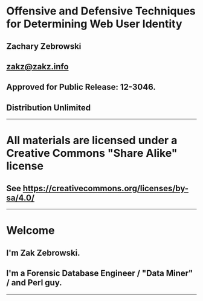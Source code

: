 # Offensive and Defensive Techniques for Determining Web User Identity
## Zachary Zebrowski
## zakz@zakz.info
## Approved for Public Release: 12-3046.
## Distribution Unlimited

---
# All materials are licensed under a Creative Commons "Share Alike" license
## See https://creativecommons.org/licenses/by-sa/4.0/

---
# Welcome
## I'm Zak Zebrowski.
## I'm a Forensic Database Engineer / "Data Miner" / and Perl guy.

--- 
